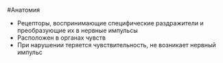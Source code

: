 #Анатомия 
- Рецепторы, воспринимающие специфические раздражители и преобразующие их в нервные импульсы
- Расположен в органах чувств
- При нарушении теряется чувствительность, не возникает нервный импульс 